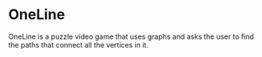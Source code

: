# OneLine
OneLine is a puzzle video game that uses graphs and asks the user to find the paths that connect all the vertices in it.
